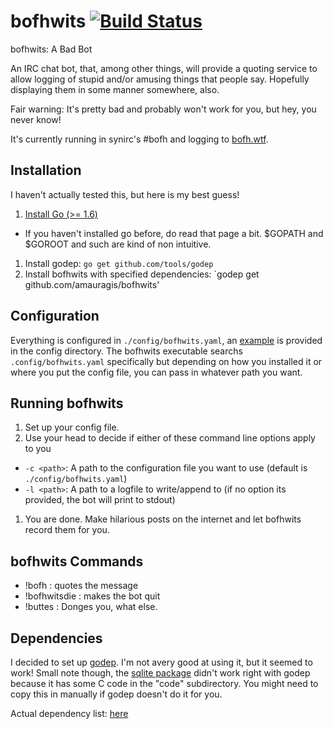 bofhwits  [![Build Status](https://travis-ci.org/amauragis/bofhwits.svg?branch=master)](https://travis-ci.org/amauragis/bofhwits)
========

bofhwits: A Bad Bot

An IRC chat bot, that, among other things, will provide a quoting service to allow logging of stupid
and/or amusing things that people say.  Hopefully displaying them in some manner somewhere, also.

Fair warning: It's pretty bad and probably won't work for you, but hey, you never know!

It's currently running in synirc's #bofh and logging to  [bofh.wtf](https://bofh.wtf).

Installation
------------
I haven't actually tested this, but here is my best guess!

1. [Install Go (>= 1.6)](https://golang.org/doc/install)
  - If you haven't installed go before, do read that page a bit.  $GOPATH and $GOROOT and such are kind of
    non intuitive.
1. Install godep: `go get github.com/tools/godep`
1. Install bofhwits with specified dependencies: `godep get github.com/amauragis/bofhwits'


Configuration
-------------
Everything is configured in `./config/bofhwits.yaml`, an [example](config/bofhwits.yaml.example) is
provided in the config directory.  The bofhwits executable searchs `.config/bofhwits.yaml` specifically
but depending on how you installed it or where you put the config file, you can pass in whatever path
you want.

Running bofhwits
----------------
1. Set up your config file.
1. Use your head to decide if either of these command line options apply to you
 - `-c <path>`: A path to the configuration file you want to use (default is `./config/bofhwits.yaml`)
 - `-l <path>`: A path to a logfile to write/append to (if no option its provided, the bot will print to stdout)
1. You are done.  Make hilarious posts on the internet and let bofhwits record them for you.

bofhwits Commands
-----------------
 - !bofh <msg> : quotes the message
 - !bofhwitsdie : makes the bot quit
 - !buttes : Donges you, what else.

Dependencies
------------
I decided to set up [godep](https://github.com/tools/godep).  I'm not avery good at using it, but it
seemed to work!  Small note though, the [sqlite package](https://github.com/mattn/go-sqlite3) didn't
work right with godep because it has some C code in the "code" subdirectory.  You might need to copy
this in manually if godep doesn't do it for you.

Actual dependency list: [here](Godeps/Godeps.json)

